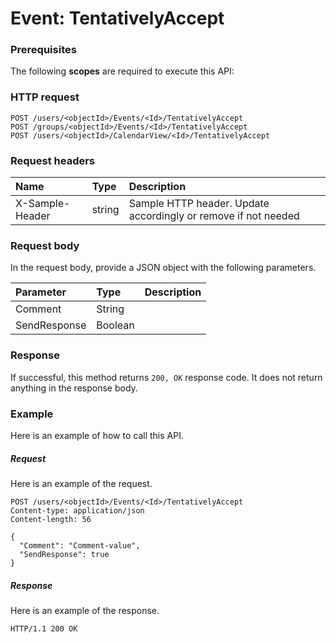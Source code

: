 # Event: TentativelyAccept


### Prerequisites
The following **scopes** are required to execute this API: 
### HTTP request
<!-- { "blockType": "ignored" } -->
```http
POST /users/<objectId>/Events/<Id>/TentativelyAccept
POST /groups/<objectId>/Events/<Id>/TentativelyAccept
POST /users/<objectId>/CalendarView/<Id>/TentativelyAccept

```
### Request headers
| Name       | Type | Description|
|:---------------|:--------|:----------|
| X-Sample-Header  | string  | Sample HTTP header. Update accordingly or remove if not needed|

### Request body
In the request body, provide a JSON object with the following parameters.

| Parameter	   | Type	|Description|
|:---------------|:--------|:----------|
|Comment|String||
|SendResponse|Boolean||

### Response
If successful, this method returns `200, OK` response code. It does not return anything in the response body.

### Example
Here is an example of how to call this API.
##### Request
Here is an example of the request.
<!-- {
  "blockType": "request",
  "name": "event_tentativelyaccept"
}-->
```http
POST /users/<objectId>/Events/<Id>/TentativelyAccept
Content-type: application/json
Content-length: 56

{
  "Comment": "Comment-value",
  "SendResponse": true
}
```

##### Response
Here is an example of the response.
<!-- {
  "blockType": "response",
  "truncated": false,
  "@odata.type": "microsoft.graph.none"
} -->
```http
HTTP/1.1 200 OK
```

<!-- uuid: 016e0318-e53f-4d9a-983c-77290b124fba
2015-10-19 09:46:34 UTC -->
<!-- {
  "type": "#page.annotation",
  "description": "Event: TentativelyAccept",
  "keywords": "",
  "section": "documentation",
  "tocPath": ""
}-->